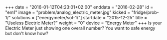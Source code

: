 +++
date = "2016-01-12T04:23:01+02:00"
enddata = "2016-02-28"
id = "em1"
image = "problem/analog_electric_meter.jpg"
kicked = "fridge/prob-1/"
solutions = ["energymeter/sol-1/"]
startdate = "2015-12-25"
title = "Useless Electric Meter?"
weight = "0"
device = "Energy Meter"
+++
Is your Electric Meter just showing one overall number? You want to safe energy but don't know how?
